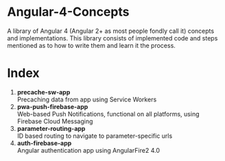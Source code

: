 # Angular-4-Concepts
A library of Angular 4 (Angular 2+ as most people fondly call it) concepts and implementations. This library consists of implemented code and steps mentioned as to how to write them and learn it the process.

# Index
1. <strong>precache-sw-app</strong><br />
Precaching data from app using Service Workers
2. <strong>pwa-push-firebase-app</strong><br />
Web-based Push Notifications, functional on all platforms, using Firebase Cloud Messaging
3. <strong>parameter-routing-app</strong><br/>
ID based routing to navigate to parameter-specific urls
4. <strong>auth-firebase-app</strong><br/>
Angular authentication app using AngularFire2 4.0

